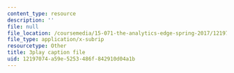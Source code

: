 ```yaml
---
content_type: resource
description: ''
file: null
file_location: /coursemedia/15-071-the-analytics-edge-spring-2017/12197074a59e5253486f842910d04a1b_WacNWdXhvVM.srt
file_type: application/x-subrip
resourcetype: Other
title: 3play caption file
uid: 12197074-a59e-5253-486f-842910d04a1b
---
```

